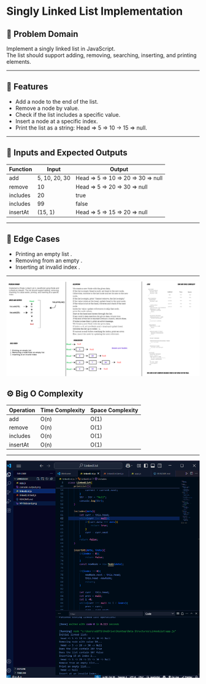 


# Singly Linked List Implementation

## 🧠 Problem Domain

Implement a singly linked list in JavaScript.  
The list should support adding, removing, searching, inserting, and printing elements.

---

## 🧪 Features

- Add a node to the end of the list.
- Remove a node by value.
- Check if the list includes a specific value.
- Insert a node at a specific index.
- Print the list as a string: Head => 5 => 10 → 15 => null.

---

## 🔣 Inputs and Expected Outputs

| Function       | Input           | Output                      
|----------------|------------------|------------------------------
| add            | 5, 10, 20, 30   | Head => 5 => 10 => 20 => 30 => null   
| remove         | 10              | Head => 5 => 20 => 30 => null        
| includes       | 20              | true                        
| includes       | 99              | false                       
| insertAt       | (15, 1)         | Head => 5 => 15 => 20 => null   

---

## 🧪 Edge Cases

- Printing an empty list .
- Removing from an empty .
- Inserting at invalid index .

---

![Whiteboard](https://github.com/osamaaAlmahameed/challenges-and-data-structures./blob/e7d6ad22727c43da954b133390b53c3257c2459f/Linked-List-Implementation/Whiteboard.png?raw=true)

## ⚙️ Big O Complexity

| Operation   | Time Complexity | Space Complexity |
|-------------|------------------|-------------------|
| add         | O(n)             | O(1)              |
| remove      | O(n)             | O(1)              |
| includes    | O(n)             | O(1)              |
| insertAt    | O(n)             | O(1)              |

---

![Whiteboard](https://github.com/osamaaAlmahameed/challenges-and-data-structures./blob/e7d6ad22727c43da954b133390b53c3257c2459f/Linked-List-Implementation/console-output.png?raw=true)
